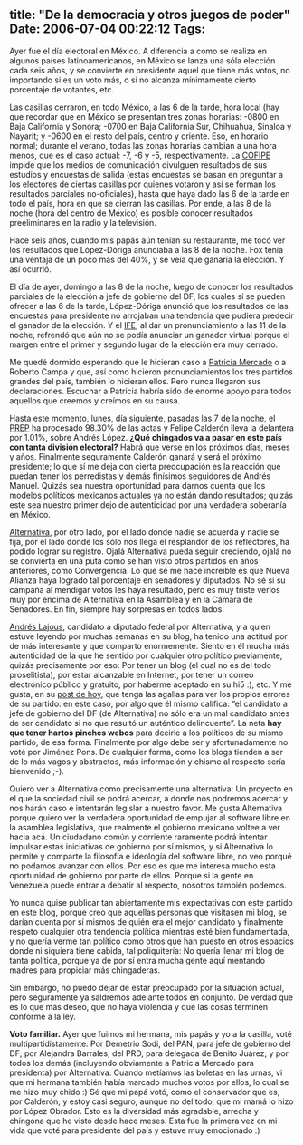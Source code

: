 title: "De la democracia y otros juegos de poder"
Date: 2006-07-04 00:22:12
Tags: 
---
<p>Ayer fue el día electoral en México. A diferencia a como se realiza en algunos países latinoamericanos, en México se lanza una sóla elección cada seis años, y se convierte en presidente aquel que tiene más votos, no importando si es un voto más, o si no alcanza mínimamente cierto porcentaje de votantes, etc.</p>

<p>Las casillas cerraron, en todo México, a las 6 de la tarde, hora local (hay que recordar que en México se presentan tres zonas horarias: -0800&#160;en Baja California y Sonora; -0700&#160;en Baja California Sur, Chihuahua, Sinaloa y Nayarit; y -0600&#160;en el resto del país, centro y oriente. Eso, en horario normal; durante el verano, todas las zonas horarias cambian a una hora menos, que es el caso actual: -7, -6 y -5, respectivamente. La <a target="_blank" href="http://cofipe.ife.org.mx">COFIPE</a> impide que los medios de comunicación divulguen resultados de sus estudios y encuestas de salida (estas encuestas se basan en preguntar a los electores de ciertas casillas por quienes votaron y así se forman los resultados parciales no-oficiales), hasta que haya dado las 6 de la tarde en todo el país, hora en que se cierran las casillas. Por ende, a las 8 de la noche (hora del centro de México) es posible conocer resultados preeliminares en la radio y la televisión.</p>

<p>Hace seis años, cuando mis papás aún tenían su restaurante, me tocó ver los resultados que López-Dóriga anunciaba a las 8 de la noche. Fox tenía una ventaja de un poco más del 40%, y se veía que ganaría la elección. Y así ocurrió.</p>

<p>El día de ayer, domingo a las 8 de la noche, luego de conocer los resultados parciales de la elección a jefe de gobierno del DF, los cuales sí se pueden ofrecer a las 6 de la tarde, López-Dóriga anunció que los resultados de las encuestas para presidente no arrojaban una tendencia que pudiera predecir el ganador de la elección. Y el <a target="_blank" href="http://www.ife.org.mx">IFE</a>, al dar un pronunciamiento a las 11 de la noche, refrendó que aún no se podía anunciar un ganador virtual porque el margen entre el primer y segundo lugar de la elección era muy cerrado.</p>

<p>Me quedé dormido esperando que le hicieran caso a <a target="_blank" href="http://www.patriciamercado.org.mx">Patricia Mercado</a> o a Roberto Campa y que, así como hicieron pronunciamientos los tres partidos grandes del país, también lo hicieran ellos. Pero nunca llegaron sus declaraciones. Escuchar a Patricia habría sido de enorme apoyo para todos aquellos que creemos y creímos en su causa.</p>

<p>Hasta este momento, lunes, día siguiente, pasadas las 7 de la noche, el <a target="_blank" href="http://www.ife.org.mx/prep2006/">PREP</a> ha procesado 98.30% de las actas y Felipe Calderón lleva la delantera por 1.01%, sobre Andrés López. <strong>¿Qué chingados va a pasar en este país con tanta división electoral?</strong> Habrá que verse en los próximos días, meses y años. Finalmente seguramente Calderón ganará y será el próximo presidente; lo que sí me deja con cierta preocupación es la reacción que puedan tener los perredistas y demás finísimos seguidores de Andrés Manuel. Quizás sea nuestra oportunidad para darnos cuenta que los modelos políticos mexicanos actuales ya no están dando resultados; quizás este sea nuestro primer dejo de autenticidad por una verdadera soberanía en México.<a target="_blank" href="http://www.alternativa.org.mx"> </a></p>

<p><a target="_blank" href="http://www.alternativa.org.mx">Alternativa</a>, por otro lado, por el lado donde nadie se acuerda y nadie se fija, por el lado donde los sólo nos llega el resplandor de los reflectores, ha podido lograr su registro. Ojalá Alternativa pueda seguir creciendo, ojalá no se convierta en una puta como se han visto otros partidos en años anteriores, como Convergencia. Lo que se me hace increíble es que Nueva Alianza haya logrado tal porcentaje en senadores y diputados. No sé si su campaña al mendigar votos les haya resultado, pero es muy triste verlos muy por encima de Alternativa en la Asamblea y en la Cámara de Senadores. En fin, siempre hay sorpresas en todos lados.</p>

<p><a target="_blank" href="http://andreslajous.blogs.com/">Andrés Lajous</a>, candidato a diputado federal por Alternativa, y a quien estuve leyendo por muchas semanas en su blog, ha tenido una actitud por de más interesante y que comparto enormemente. Siento en él mucha más autenticidad de la que he sentido por cualquier otro político previamente, quizás precisamente por eso: Por tener un blog (el cual no es del todo proselitista), por estar alcanzable en Internet, por tener un correo electrónico público y gratuito, por haberme aceptado en su hi5 :), etc. Y me gusta, en su <a target="_blank" href="http://andreslajous.blogs.com/alternativa_joven/2006/07/soy_fan_de_la_d.html">post de hoy</a>, que tenga las agallas para ver los propios errores de su partido: en este caso, por algo que él mismo califica: &#8220;el candidato a jefe de gobierno del DF (de Alternativa) no sólo era un mal candidato antes de ser candidato si no que resultó un auténtico delincuente&#8221;. La neta <strong>hay que tener hartos pinches webos</strong> para decirle a los políticos de su mismo partido, de esa forma. Finalmente por algo debe ser y afortunadamente no voté por Jiménez Pons. De cualquier forma, como los blogs tienden a ser de lo más vagos y abstractos, más información y chisme al respecto sería bienvenido ;-).</p>

<p>Quiero ver a Alternativa como precisamente una alternativa: Un proyecto en el que la sociedad civil se podrá acercar, a donde nos podremos acercar y nos harán caso e intentarán legislar a nuestro favor. Me gusta Alternativa porque quiero ver la verdadera oportunidad de empujar al software libre en la asamblea legislativa, que realmente el gobierno mexicano voltee a ver hacia acá. Un ciudadano común y corriente raramente podrá intentar impulsar estas iniciativas de gobierno por sí mismos, y si Alternativa lo permite y comparte la filosofía e ideología del software libre, no veo porqué no podamos avanzar con ellos. Por eso es que me interesa mucho esta oportunidad de gobierno por parte de ellos. Porque si la gente en Venezuela puede entrar a debatir al respecto, nosotros también podemos.</p>

<p>Yo nunca quise publicar tan abiertamente mis expectativas con este partido en este blog, porque creo que aquellas personas que visitasen mi blog, se darían cuenta por sí mismos de quién era el mejor candidato y finalmente respeto cualquier otra tendencia política mientras esté bien fundamentada, y no quería verme tan político como otros que han puesto en otros espacios donde ni siquiera tiene cabida, tal poliquitería: No quería llenar mi blog de tanta política, porque ya de por sí entra mucha gente aquí mentando madres para propiciar más chingaderas.</p>

<p>Sin embargo, no puedo dejar de estar preocupado por la situación actual, pero seguramente ya saldremos adelante todos en conjunto. De verdad que es lo que más deseo, que no haya violencia y que las cosas terminen conforme a la ley.</p>

<p><strong>Voto familiar.</strong> Ayer que fuimos mi hermana, mis papás y yo a la casilla, voté multipartidistamente: Por Demetrio Sodi, del PAN, para jefe de gobierno del DF; por Alejandra Barrales, del PRD, para delegada de Benito Juárez; y por todos los demás (incluyendo obviamente a Patricia Mercado para presidenta) por Alternativa. Cuando metíamos las boletas en las urnas, vi que mi hermana también había marcado muchos votos por ellos, lo cual se me hizo muy chido :) Sé que mi papá votó, como el conservador que es, por Calderón; y estoy casi seguro, aunque no del todo, que mi mamá lo hizo por López Obrador. Esto es la diversidad más agradable, arrecha y chingona que he visto desde hace meses. Esta fue la primera vez en mi vida que voté para presidente del país y estuve muy emocionado :)</p>
